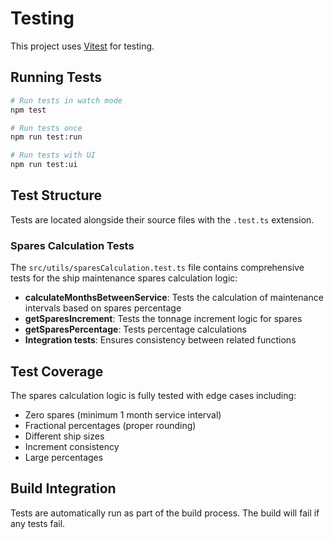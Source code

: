 # Testing

This project uses [Vitest](https://vitest.dev/) for testing.

## Running Tests

```bash
# Run tests in watch mode
npm test

# Run tests once
npm run test:run

# Run tests with UI
npm run test:ui
```

## Test Structure

Tests are located alongside their source files with the `.test.ts` extension.

### Spares Calculation Tests

The `src/utils/sparesCalculation.test.ts` file contains comprehensive tests for the ship maintenance spares calculation logic:

- **calculateMonthsBetweenService**: Tests the calculation of maintenance intervals based on spares percentage
- **getSparesIncrement**: Tests the tonnage increment logic for spares
- **getSparesPercentage**: Tests percentage calculations
- **Integration tests**: Ensures consistency between related functions

## Test Coverage

The spares calculation logic is fully tested with edge cases including:
- Zero spares (minimum 1 month service interval)
- Fractional percentages (proper rounding)
- Different ship sizes
- Increment consistency
- Large percentages

## Build Integration

Tests are automatically run as part of the build process. The build will fail if any tests fail.